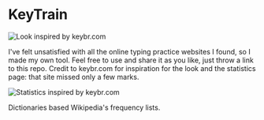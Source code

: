# KeyTrain
![Look inspired by keybr.com](https://i.imgur.com/jH524LK.png)



I've felt unsatisfied with all the online typing practice websites I found, so I made my own tool. Feel free to use and share it as you like, just throw a link to this repo. Credit to keybr.com for inspiration for the look and the statistics page: that site missed only a few marks.



![Statistics inspired by keybr.com](https://i.imgur.com/af1HzAn.png)



Dictionaries based Wikipedia's frequency lists.
